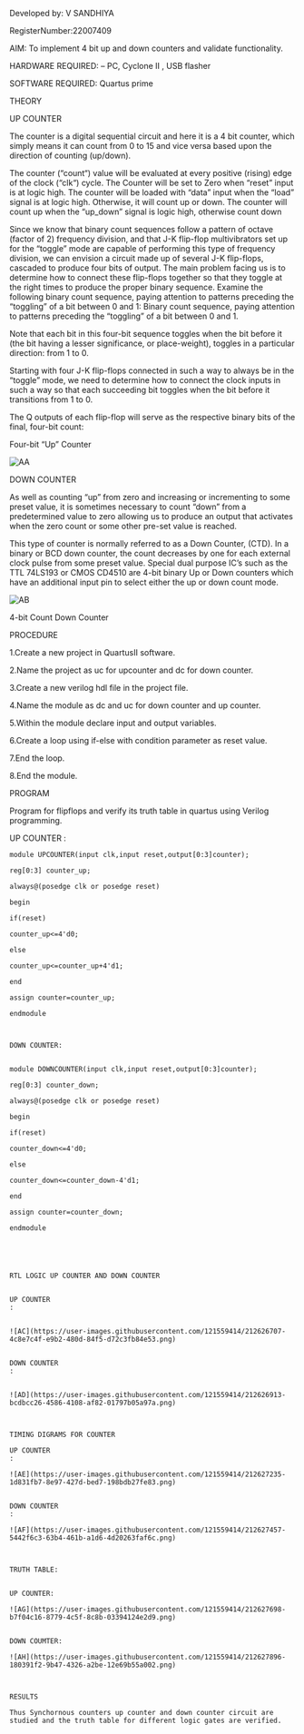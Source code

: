 Developed by: V SANDHIYA

RegisterNumber:22007409



AIM: To implement 4 bit up and down counters and validate  functionality.


HARDWARE REQUIRED:  – PC, Cyclone II , USB flasher


SOFTWARE REQUIRED:   Quartus prime


THEORY 


UP COUNTER 


The counter is a digital sequential circuit and here it is a 4 bit counter, which simply means it can count from 0 to 15 and vice versa based upon the direction of counting (up/down). 


The counter (“count“) value will be evaluated at every positive (rising) edge of the clock (“clk“) cycle.
The Counter will be set to Zero when “reset” input is at logic high.
The counter will be loaded with “data” input when the “load” signal is at logic high. Otherwise, it will count up or down.
The counter will count up when the “up_down” signal is logic high, otherwise count down


Since we know that binary count sequences follow a pattern of octave (factor of 2) frequency division, and that J-K flip-flop multivibrators set up for the “toggle” mode are capable of performing this type of frequency division, we can envision a circuit made up of several J-K flip-flops, cascaded to produce four bits of output.
The main problem facing us is to determine how to connect these flip-flops together so that they toggle at the right times to produce the proper binary sequence.
Examine the following binary count sequence, paying attention to patterns preceding the “toggling” of a bit between 0 and 1:
Binary count sequence, paying attention to patterns preceding the “toggling” of a bit between 0 and 1.


Note that each bit in this four-bit sequence toggles when the bit before it (the bit having a lesser significance, or place-weight), toggles in a particular direction: from 1 to 0.


Starting with four J-K flip-flops connected in such a way to always be in the “toggle” mode, we need to determine how to connect the clock inputs in such a way so that each succeeding bit toggles when the bit before it transitions from 1 to 0.


The Q outputs of each flip-flop will serve as the respective binary bits of the final, four-bit count:

 
Four-bit “Up” Counter


![AA](https://user-images.githubusercontent.com/121559414/212625653-705f98d3-82a6-40f1-9a73-614f5c2aa452.png)


DOWN COUNTER 


As well as counting “up” from zero and increasing or incrementing to some preset value, it is sometimes necessary to count “down” from a predetermined value to zero allowing us to produce an output that activates when the zero count or some other pre-set value is reached.


This type of counter is normally referred to as a Down Counter, (CTD). In a binary or BCD down counter, the count decreases by one for each external clock pulse from some preset value. Special dual purpose IC’s such as the TTL 74LS193 or CMOS CD4510 are 4-bit binary Up or Down counters which have an additional input pin to select either the up or down count mode.


![AB](https://user-images.githubusercontent.com/121559414/212625904-cab31f31-690f-4342-bb5d-13f449f6e727.png)


4-bit Count Down Counter


PROCEDURE


1.Create a new project in QuartusII software.  

2.Name the project as uc for upcounter and dc for down counter.  

3.Create a new verilog hdl file in the project file.  

4.Name the module as dc and uc for down counter and up counter.  

5.Within the module declare input and output variables.  

6.Create a loop using if-else with condition parameter as reset value.  

7.End the loop.  

8.End the module.



PROGRAM 

Program for flipflops  and verify its truth table in quartus using Verilog programming.
  
UP COUNTER
:

```
module UPCOUNTER(input clk,input reset,output[0:3]counter);  

reg[0:3] counter_up;  

always@(posedge clk or posedge reset)  

begin  

if(reset)  

counter_up<=4'd0;  

else  

counter_up<=counter_up+4'd1;  

end  

assign counter=counter_up;  

endmodule



DOWN COUNTER:


module DOWNCOUNTER(input clk,input reset,output[0:3]counter);  

reg[0:3] counter_down;  

always@(posedge clk or posedge reset)  

begin  

if(reset)  

counter_down<=4'd0;  

else  

counter_down<=counter_down-4'd1;  

end  

assign counter=counter_down;  

endmodule





RTL LOGIC UP COUNTER AND DOWN COUNTER  


UP COUNTER
:


![AC](https://user-images.githubusercontent.com/121559414/212626707-4c8e7c4f-e9b2-480d-84f5-d72c3fb84e53.png)


DOWN COUNTER
:


![AD](https://user-images.githubusercontent.com/121559414/212626913-bcdbcc26-4586-4108-af82-01797b05a97a.png)



TIMING DIGRAMS FOR COUNTER 

UP COUNTER
:

![AE](https://user-images.githubusercontent.com/121559414/212627235-1d831fb7-8e97-427d-bed7-198bdb27fe83.png)


DOWN COUNTER
:

![AF](https://user-images.githubusercontent.com/121559414/212627457-5442f6c3-63b4-461b-a1d6-4d20263faf6c.png)



TRUTH TABLE:


UP COUNTER:

![AG](https://user-images.githubusercontent.com/121559414/212627698-b7f04c16-8779-4c5f-8c8b-03394124e2d9.png)


DOWN COUMTER:

![AH](https://user-images.githubusercontent.com/121559414/212627896-180391f2-9b47-4326-a2be-12e69b55a002.png)



RESULTS 

Thus Synchornous counters up counter and down counter circuit are studied and the truth table for different logic gates are verified.


